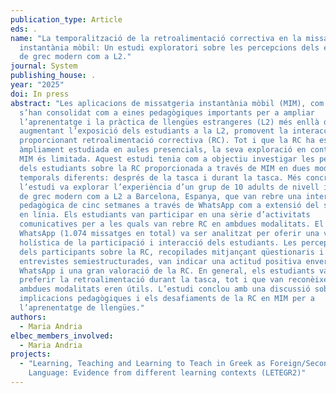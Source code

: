 ```yaml
---
publication_type: Article
eds: .
name: "La temporalització de la retroalimentació correctiva en la missatgeria
  instantània mòbil: Un estudi exploratori sobre les percepcions dels estudiants
  de grec modern com a L2."
journal: System
publishing_house: .
year: "2025"
doi: In press
abstract: "Les aplicacions de missatgeria instantània mòbil (MIM), com WhatsApp,
  s’han consolidat com a eines pedagògiques importants per a ampliar
  l’aprenentatge i la pràctica de llengües estrangeres (L2) més enllà de l’aula,
  augmentant l’exposició dels estudiants a la L2, promovent la interacció i
  proporcionant retroalimentació correctiva (RC). Tot i que la RC ha estat
  àmpliament estudiada en aules presencials, la seva exploració en contextos de
  MIM és limitada. Aquest estudi tenia com a objectiu investigar les percepcions
  dels estudiants sobre la RC proporcionada a través de MIM en dues modalitats
  temporals diferents: després de la tasca i durant la tasca. Més concretament,
  l’estudi va explorar l’experiència d’un grup de 10 adults de nivell intermedi
  de grec modern com a L2 a Barcelona, Espanya, que van rebre una intervenció
  pedagògica de cinc setmanes a través de WhatsApp com a extensió del seu curs
  en línia. Els estudiants van participar en una sèrie d’activitats
  comunicatives per a les quals van rebre RC en ambdues modalitats. El xat de
  WhatsApp (1.074 missatges en total) va ser analitzat per oferir una visió
  holística de la participació i interacció dels estudiants. Les percepcions
  dels participants sobre la RC, recopilades mitjançant qüestionaris i
  entrevistes semiestructurades, van indicar una actitud positiva envers l’ús de
  WhatsApp i una gran valoració de la RC. En general, els estudiants van
  preferir la retroalimentació durant la tasca, tot i que van reconèixer que
  ambdues modalitats eren útils. L’estudi conclou amb una discussió sobre les
  implicacions pedagògiques i els desafiaments de la RC en MIM per a
  l’aprenentatge de llengües."
authors:
  - Maria Andria
elbec_members_involved:
  - Maria Andria
projects:
  - "Learning, Teaching and Learning to Teach in Greek as Foreign/Second
    Language: Evidence from different learning contexts (LETEGR2)"
---
```

